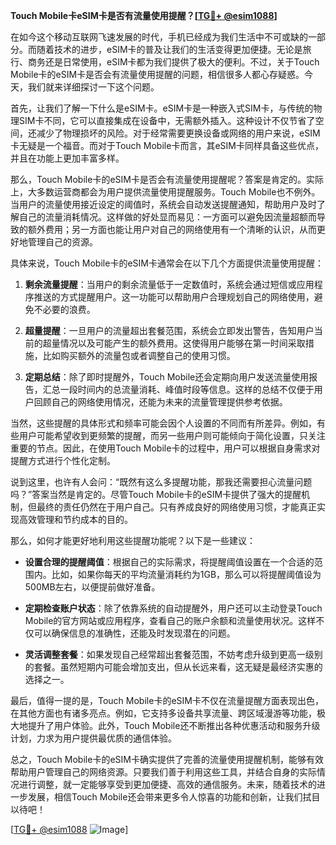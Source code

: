 **Touch Mobile卡eSIM卡是否有流量使用提醒？[[TG💪+ @esim1088](https://t.me/s/esim1088)]**

在如今这个移动互联网飞速发展的时代，手机已经成为我们生活中不可或缺的一部分。而随着技术的进步，eSIM卡的普及让我们的生活变得更加便捷。无论是旅行、商务还是日常使用，eSIM卡都为我们提供了极大的便利。不过，关于Touch Mobile卡的eSIM卡是否会有流量使用提醒的问题，相信很多人都心存疑惑。今天，我们就来详细探讨一下这个问题。

首先，让我们了解一下什么是eSIM卡。eSIM卡是一种嵌入式SIM卡，与传统的物理SIM卡不同，它可以直接集成在设备中，无需额外插入。这种设计不仅节省了空间，还减少了物理损坏的风险。对于经常需要更换设备或网络的用户来说，eSIM卡无疑是一个福音。而对于Touch Mobile卡而言，其eSIM卡同样具备这些优点，并且在功能上更加丰富多样。

那么，Touch Mobile卡的eSIM卡是否会有流量使用提醒呢？答案是肯定的。实际上，大多数运营商都会为用户提供流量使用提醒服务。Touch Mobile也不例外。当用户的流量使用接近设定的阈值时，系统会自动发送提醒通知，帮助用户及时了解自己的流量消耗情况。这样做的好处显而易见：一方面可以避免因流量超额而导致的额外费用；另一方面也能让用户对自己的网络使用有一个清晰的认识，从而更好地管理自己的资源。

具体来说，Touch Mobile卡的eSIM卡通常会在以下几个方面提供流量使用提醒：

1. **剩余流量提醒**：当用户的剩余流量低于一定数值时，系统会通过短信或应用程序推送的方式提醒用户。这一功能可以帮助用户合理规划自己的网络使用，避免不必要的浪费。

2. **超量提醒**：一旦用户的流量超出套餐范围，系统会立即发出警告，告知用户当前的超量情况以及可能产生的额外费用。这使得用户能够在第一时间采取措施，比如购买额外的流量包或者调整自己的使用习惯。

3. **定期总结**：除了即时提醒外，Touch Mobile还会定期向用户发送流量使用报告，汇总一段时间内的总流量消耗、峰值时段等信息。这样的总结不仅便于用户回顾自己的网络使用情况，还能为未来的流量管理提供参考依据。

当然，这些提醒的具体形式和频率可能会因个人设置的不同而有所差异。例如，有些用户可能希望收到更频繁的提醒，而另一些用户则可能倾向于简化设置，只关注重要的节点。因此，在使用Touch Mobile卡的过程中，用户可以根据自身需求对提醒方式进行个性化定制。

说到这里，也许有人会问：“既然有这么多提醒功能，那我还需要担心流量问题吗？”答案当然是肯定的。尽管Touch Mobile卡的eSIM卡提供了强大的提醒机制，但最终的责任仍然在于用户自己。只有养成良好的网络使用习惯，才能真正实现高效管理和节约成本的目的。

那么，如何才能更好地利用这些提醒功能呢？以下是一些建议：

- **设置合理的提醒阈值**：根据自己的实际需求，将提醒阈值设置在一个合适的范围内。比如，如果你每天的平均流量消耗约为1GB，那么可以将提醒阈值设为500MB左右，以便提前做好准备。
  
- **定期检查账户状态**：除了依靠系统的自动提醒外，用户还可以主动登录Touch Mobile的官方网站或应用程序，查看自己的账户余额和流量使用状况。这样不仅可以确保信息的准确性，还能及时发现潜在的问题。

- **灵活调整套餐**：如果发现自己经常超出套餐范围，不妨考虑升级到更高一级别的套餐。虽然短期内可能会增加支出，但从长远来看，这无疑是最经济实惠的选择之一。

最后，值得一提的是，Touch Mobile卡的eSIM卡不仅在流量提醒方面表现出色，在其他方面也有诸多亮点。例如，它支持多设备共享流量、跨区域漫游等功能，极大地提升了用户体验。此外，Touch Mobile还不断推出各种优惠活动和服务升级计划，力求为用户提供最优质的通信体验。

总之，Touch Mobile卡的eSIM卡确实提供了完善的流量使用提醒机制，能够有效帮助用户管理自己的网络资源。只要我们善于利用这些工具，并结合自身的实际情况进行调整，就一定能够享受到更加便捷、高效的通信服务。未来，随着技术的进一步发展，相信Touch Mobile还会带来更多令人惊喜的功能和创新，让我们拭目以待吧！

[[TG💪+ @esim1088](https://t.me/s/esim1088) ![Image](https://i.postimg.cc/4NQfJmqS/Snipaste-2025-05-13-00-14-12.png)]